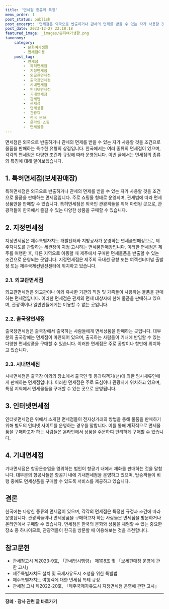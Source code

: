 ```yaml
---
title: '면세점 종류와 특징'
menu_order: 1
post_status: publish
post_excerpt: '면세점은 외국으로 반출하거나 관세의 면제를 받을 수 있는 자가 사용할 것을 조건으로 물품을 판매하는 특수한 유형의 상점입니다. 한국에서는 여러 종류의 면세점이 있으며, 각각의 면세점은 다양한 조건과 규정에 따라 운영됩니다. 이번 글에서는 면세점의 종류와 특징에 대해 알아보겠습니다.'
post_date: 2023-12-27 22:18:18
featured_image: _images/문화여가생활.png
taxonomy:
    category:
        - 문화여가생활
        - 면세점이용
    post_tag:
        - 면세점
        -  특허면세점
        -  지정면세점
        -  외교관면세점
        -  출국장면세점
        -  시내면세점
        -  인터넷면세점
        -  기내면세점
        -  관세법
        -  관세청
        -  면세상품
        -  관광객
        -  한국 문화
        -  온라인 쇼핑
        -  면세물품
---
```



면세점은 외국으로 반출하거나 관세의 면제를 받을 수 있는 자가 사용할 것을 조건으로 물품을 판매하는 특수한 유형의 상점입니다. 한국에서는 여러 종류의 면세점이 있으며, 각각의 면세점은 다양한 조건과 규정에 따라 운영됩니다. 이번 글에서는 면세점의 종류와 특징에 대해 알아보겠습니다.

## 1. 특허면세점(보세판매장)

특허면세점은 외국으로 반출하거나 관세의 면제를 받을 수 있는 자가 사용할 것을 조건으로 물품을 판매하는 면세점입니다. 주로 쇼핑몰 형태로 운영되며, 관세법에 따라 면세상품만을 판매할 수 있습니다. 특허면세점은 외국인 관광객들을 위해 마련된 곳으로, 관광객들이 한국에서 즐길 수 있는 다양한 상품을 구매할 수 있습니다.

## 2. 지정면세점

지정면세점은 제주특별자치도 개발센터와 지방공사가 운영하는 면세품판매장으로, 제주자치도를 관할하는 세관장이 지정·고시하는 면세품판매장입니다. 이러한 면세점은 제주를 여행한 후, 다른 지역으로 이동할 때 제주에서 구매한 면세물품을 반출할 수 있는 조건으로 운영되는 곳입니다. 지정면세점은 제주의 국내선 공항 또는 여객선터미널 출발장 또는 제주국제컨벤션센터에 위치하고 있습니다.

### 2.1. 외교관면세점

외교관면세점은 외교관이나 이와 유사한 기관의 직원 및 가족들이 사용하는 물품을 판매하는 면세점입니다. 이러한 면세점은 관세의 면제 대상자에 한해 물품을 판매하고 있으며, 관광객이나 일반인들에게는 이용할 수 없는 곳입니다.

### 2.2. 출국장면세점

출국장면세점은 출국장에서 출국하는 사람들에게 면세상품을 판매하는 곳입니다. 대부분의 출국장에는 면세점이 마련되어 있으며, 출국하는 사람들이 기내에 반입할 수 있는 다양한 면세상품을 구매할 수 있습니다. 이러한 면세점은 주로 공항이나 항만에 위치하고 있습니다.

### 2.3. 시내면세점

시내면세점은 출국장 이외의 장소에서 출국인 및 통과여객기(선)에 의한 임시체류인에게 판매하는 면세점입니다. 이러한 면세점은 주로 도심이나 관광지에 위치하고 있으며, 특정 지역에서 면세물품을 구매할 수 있는 곳으로 운영됩니다.

## 3. 인터넷면세점

인터넷면세점은 위에서 소개한 면세점들이 전자상거래의 방법을 통해 물품을 판매하기 위해 별도의 인터넷 사이트를 운영하는 경우를 말합니다. 이를 통해 계획적으로 면세물품을 구매하고자 하는 사람들은 온라인에서 상품을 주문하여 편리하게 구매할 수 있습니다.

## 4. 기내면세점

기내면세점은 항공운송업을 영위하는 법인이 항공기 내에서 재화를 판매하는 것을 말합니다. 대부분의 항공사들은 항공기 내에 기내면세점을 운영하고 있으며, 탑승객들이 비행 중에도 면세상품을 구매할 수 있도록 서비스를 제공하고 있습니다.

## 결론

한국에는 다양한 종류의 면세점이 있으며, 각각의 면세점은 특정한 규정과 조건에 따라 운영됩니다. 관광객들이나 면세상품을 구매하고자 하는 사람들은 면세점을 방문하거나 온라인에서 구매할 수 있습니다. 면세점은 한국의 문화와 상품을 체험할 수 있는 중요한 장소 중 하나이므로, 관광객들이 한국을 방문할 때 이용해보는 것을 추천합니다.

## 참고문헌

- 관세청고시 제2023-9호, 「관세법시행령」 제108조 및 「보세판매장 운영에 관한 고시」
- 제주특별자치도 설치 및 국제자유도시 조성을 위한 특별법
- 제주특별자치도 여행객에 대한 면세점 특례 규정
- 관세청 고시 제2022-20호, 「제주국제자유도시 지정면세점 운영에 관한 고시」
<!-- wp:separator -->
<hr class="wp-block-separator has-alpha-channel-opacity"/>
<!-- /wp:separator -->

<!-- wp:group {"backgroundColor":"base","layout":{"type":"constrained"}} -->
<div class="wp-block-group has-base-background-color has-background"><!-- wp:paragraph {"align":"center","fontSize":"medium"} -->
<p class="has-text-align-center has-large-font-size"><strong>장례ㆍ장사 관련 글 바로가기</strong></p>
<!-- /wp:paragraph -->


<!-- wp:latest-posts
{"categories":[{"id":1553,"count":19,"description":"","link":"https://uknowlaw.com/category/%ec%9e%a5%eb%a1%80%e3%86%8d%ec%9e%a5%ec%82%ac/","name":"장례ㆍ장사","slug":"장례ㆍ장사","taxonomy":"category","parent":0,"meta":[],"_links":{"self":[{"href":"https://uknowlaw.com/wp-json/wp/v2/categories/1553"}],"collection":[{"href":"https://uknowlaw.com/wp-json/wp/v2/categories"}],"about":[{"href":"https://uknowlaw.com/wp-json/wp/v2/taxonomies/category"}],"wp:post_type":[{"href":"https://uknowlaw.com/wp-json/wp/v2/posts?categories=1553"}],"curies":[{"name":"wp","href":"https://api.w.org/{rel}","templated":true}]}}],"postsToShow":100,"excerptLength":28,"postLayout":"grid","columns":2,"featuredImageAlign":"left","featuredImageSizeSlug":"large","fontSize":"small"} /--></div>
<!-- /wp:group -->